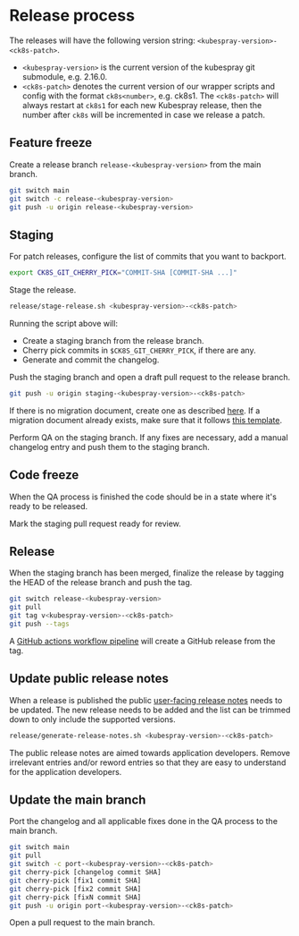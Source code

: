 # Release process

The releases will have the following version string: `<kubespray-version>-<ck8s-patch>`.

- `<kubespray-version>` is the current version of the kubespray git submodule, e.g. 2.16.0.
- `<ck8s-patch>` denotes the current version of our wrapper scripts and config with the format `ck8s<number>`, e.g. ck8s1.
  The `<ck8s-patch>` will always restart at `ck8s1` for each new Kubespray release, then the number after `ck8s` will be incremented in case we release a patch.

## Feature freeze

Create a release branch `release-<kubespray-version>` from the main branch.

```bash
git switch main
git switch -c release-<kubespray-version>
git push -u origin release-<kubespray-version>
```

## Staging

For patch releases, configure the list of commits that you want to backport.

```bash
export CK8S_GIT_CHERRY_PICK="COMMIT-SHA [COMMIT-SHA ...]"
```

Stage the release.

```bash
release/stage-release.sh <kubespray-version>-<ck8s-patch>
```

Running the script above will:

- Create a staging branch from the release branch.
- Cherry pick commits in `$CK8S_GIT_CHERRY_PICK`, if there are any.
- Generate and commit the changelog.

Push the staging branch and open a draft pull request to the release branch.

```bash
git push -u origin staging-<kubespray-version>-<ck8s-patch>
```

If there is no migration document, create one as described [here](../migration/README.md).
If a migration document already exists, make sure that it follows [this template](../migration/template/upgrade-cluster.md).

Perform QA on the staging branch.
If any fixes are necessary, add a manual changelog entry and push them to the staging branch.

## Code freeze

When the QA process is finished the code should be in a state where it's ready to be released.

Mark the staging pull request ready for review.

## Release

When the staging branch has been merged, finalize the release by tagging the HEAD of the release branch and push the tag.

```bash
git switch release-<kubespray-version>
git pull
git tag v<kubespray-version>-<ck8s-patch>
git push --tags
```

A [GitHub actions workflow pipeline](/.github/workflows/release.yml) will create a GitHub release from the tag.

## Update public release notes

When a release is published the public [user-facing release notes](https://github.com/elastisys/compliantkubernetes/blob/main/docs/release-notes/kubespray.md) needs to be updated.
The new release needs to be added and the list can be trimmed down to only include the supported versions.

```bash
release/generate-release-notes.sh <kubespray-version>-<ck8s-patch>
```

The public release notes are aimed towards application developers.
Remove irrelevant entries and/or reword entries so that they are easy to understand for the application developers.

## Update the main branch

Port the changelog and all applicable fixes done in the QA process to the main branch.

```bash
git switch main
git pull
git switch -c port-<kubespray-version>-<ck8s-patch>
git cherry-pick [changelog commit SHA]
git cherry-pick [fix1 commit SHA]
git cherry-pick [fix2 commit SHA]
git cherry-pick [fixN commit SHA]
git push -u origin port-<kubespray-version>-<ck8s-patch>
```

Open a pull request to the main branch.
